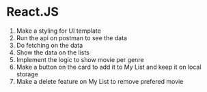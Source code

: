 # React.JS

1. Make a styling for UI template
2. Run the api on postman to see the data
3. Do fetching on the data
4. Show the data on the lists
5. Implement the logic to show movie per genre
6. Make a button on the card to add it to My List and keep it on local storage
7. Make a delete feature on My List to remove prefered movie